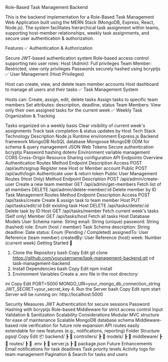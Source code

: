 Role-Based Task Management Backend



This is the backend implementation for a Role-Based Task Management Web Application built using the MERN Stack (MongoDB, Express, React, Node.js).
The system facilitates hierarchical task assignment within teams, supporting host-member relationships, weekly task assignments, and secure user authentication & authorization.

Features
✅ Authentication & Authorization

Secure JWT-based authentication system
Role-based access control supporting two user roles:
Host (Admin): Full privileges
Team Member: Restricted, view-only privileges
Passwords securely hashed using bcryptjs
✅ User Management (Host Privileges)

Host can create, view, and delete team member accounts
Host dashboard to manage all users and their tasks
✅ Task Management System

Hosts can:
Create, assign, edit, delete tasks
Assign tasks to specific team members
Set attributes: description, deadline, status
Team Members:
View only their own assigned tasks for the current week
✅ Weekly Task Organization & Tracking

Tasks organized on a weekly basis
Clear visibility of current week's assignments
Track task completion & status updates by Host
Tech Stack
Technology	Description
Node.js	Runtime environment
Express.js	Backend framework
MongoDB	NoSQL database
Mongoose	MongoDB ODM for schema & query management
JSON Web Tokens	Secure authentication
bcryptjs	Password hashing
dotenv	Environment variable management
CORS	Cross-Origin Resource Sharing configuration
API Endpoints Overview
Authentication Routes
Method	Endpoint	Description	Access
POST	/api/auth/signup	Register new Host or Member account	Public
POST	/api/auth/login	Authenticate user & return token	Public
User Management Routes (Host Only)
Method	Endpoint	Description
POST	/api/admin/create-user	Create a new team member
GET	/api/admin/get-members	Fetch list of all members
DELETE	/api/admin/delete-member/:id	Delete member by ID
Task Management Routes
Method	Endpoint	Description	Access
POST	/api/tasks/create	Create & assign task to team member	Host
PUT	/api/tasks/edit/:id	Edit existing task	Host
DELETE	/api/tasks/delete/:id	Delete task by ID	Host
GET	/api/tasks/member	Fetch current week's tasks (Self only)	Member
GET	/api/tasks/host	Fetch all tasks	Host
Database Models
User Schema
name: String
email: String (unique)
password: String (hashed)
role: Enum (host / member)
Task Schema
description: String
deadline: Date
status: Enum (Pending / Completed)
assignedTo: User Reference (team member)
createdBy: User Reference (host)
week: Number (current week)
Getting Started 🚀
1. Clone the Repository
bash
Copy
Edit
git clone https://github.com/yourusername/task-management-backend.git
cd task-management-backend
2. Install Dependencies
bash
Copy
Edit
npm install
3. Environment Variables
Create a .env file in the root directory:

ini
Copy
Edit
PORT=5000
MONGO_URI=your_mongo_db_connection_string
JWT_SECRET=your_secret_key
4. Run the Server
bash
Copy
Edit
npm start
Server will be running on:
http://localhost:5000

Security Measures
JWT Authentication for secure sessions
Password Hashing with bcryptjs
Role-based Middleware for strict access control
Input Validation & Sanitization
Scalability Considerations
Modular MVC structure for ease of maintenance
Scalable MongoDB database schema
Middleware-based role verification for future role expansion
API routes easily extendable for new features (e.g., notifications, reporting)
Folder Structure
pgsql
Copy
Edit
📦 backend/
 ┣ 📂 controllers/
 ┣ 📂 models/
 ┣ 📂 middleware/
 ┣ 📂 routes/
 ┣ 📄 .env
 ┣ 📄 server.js
 ┣ 📄 package.json
Future Enhancements
Email notifications for task deadlines
Task priority levels
Activity logs for team management
Pagination & Search for tasks and users
